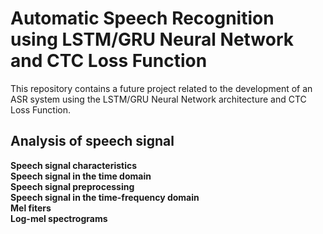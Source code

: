# Automatic Speech Recognition using LSTM/GRU Neural Network and CTC Loss Function
This repository contains a future project related to the development of an ASR system using the LSTM/GRU Neural Network architecture and CTC Loss Function.

## Analysis of speech signal
**Speech signal characteristics**  
**Speech signal in the time domain**  
**Speech signal preprocessing**  
**Speech signal in the time-frequency domain**  
**Mel fiters**  
**Log-mel spectrograms**  
